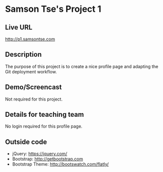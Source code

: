 # Samson Tse's Project 1

## Live URL
<http://p1.samsontse.com>

## Description
The purpose of this project is to create a nice profile page and adapting the Git deployment workflow.

## Demo/Screencast
Not required for this project.

## Details for teaching team
No login required for this profile page.

## Outside code
* jQuery: https://jquery.com/
* Bootstrap: http://getbootstrap.com
* Bootstrap Theme: http://bootswatch.com/flatly/
